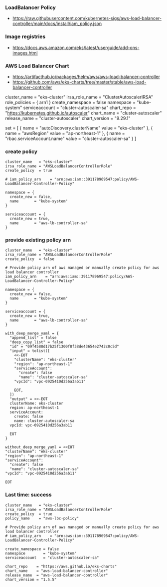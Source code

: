 ### LoadBalancer Policy
- https://raw.githubusercontent.com/kubernetes-sigs/aws-load-balancer-controller/main/docs/install/iam_policy.json

### Image registries
- https://docs.aws.amazon.com/eks/latest/userguide/add-ons-images.html

### AWS Load Balancer Chart 
- https://artifacthub.io/packages/helm/aws/aws-load-balancer-controller
- https://github.com/aws/eks-charts/tree/master/stable/aws-load-balancer-controller


cluster_name      = "eks-cluster"
irsa_role_name    = "ClusterAutoscalerIRSA"
role_policies     = {
   arn1
}
create_namespace  = false
namespace         = "kube-system"
serviceaccount    = "cluster-autoscaler-sa"
chart_repo        = "https://kubernetes.github.io/autoscaler"
chart_name        = "cluster-autoscaler"
release_name      = "cluster-autoscaler"
chart_version     = "9.29.1"

set = [
  {
    name  = "autoDiscovery.clusterName"
    value = "eks-cluster"
  },
  {
    name  = "awsRegion"
    value = "ap-northeast-1"
  },
  {
    name  = "rbac.serviceAccount.name"
    value = "cluster-autoscaler-sa"
  }
]


### create policy

```hcl
cluster_name   = "eks-cluster"
irsa_role_name = "AWSLoadBalancerControllerRole"
create_policy  = true

# iam_policy_arn    = "arn:aws:iam::391178969547:policy/AWS-LoadBalancer-Controller-Policy" 

namespace = {
  create_new = false,
  name       = "kube-system"
}

serviceaccount = {
  create_new = true,
  name       = "aws-lb-controller-sa"
}

```

### provide existing policy arn
```hcl
cluster_name   = "eks-cluster"
irsa_role_name = "AWSLoadBalancerControllerRole"
create_policy  = false

# Provide policy arn of aws managed or manually create policy for aws load balancer controller
iam_policy_arn    = "arn:aws:iam::391178969547:policy/AWS-LoadBalancer-Controller-Policy" 

namespace = {
  create_new = false,
  name       = "kube-system"
}

serviceaccount = {
  create_new = true,
  name       = "aws-lb-controller-sa"
}

```

```
with_deep_merge_yaml = {
  "append_list" = false
  "deep_copy_list" = false
  "id" = "09f4588d17b25f1300f8f38de43654e2742c0c5d"
  "input" = tolist([
    <<-EOT
    "clusterName": "eks-cluster"
    "region": "ap-northeast-1"
    "serviceAccount":
      "create": false
      "name": "cluster-autoscaler-sa"
    "vpcId": "vpc-0925410d256a3ab11"
    
    EOT,
  ])
  "output" = <<-EOT
  clusterName: eks-cluster
  region: ap-northeast-1
  serviceAccount:
    create: false
    name: cluster-autoscaler-sa
  vpcId: vpc-0925410d256a3ab11
  
  EOT
}

without_deep_merge_yaml = <<EOT
"clusterName": "eks-cluster"
"region": "ap-northeast-1"
"serviceAccount":
  "create": false
  "name": "cluster-autoscaler-sa"
"vpcId": "vpc-0925410d256a3ab11"

EOT
```

### Last time: success
```
cluster_name   = "eks-cluster"
irsa_role_name = "AWSLoadBalancerControllerRole"
create_policy  = true
policy_name    = "aws-lbc-policy"

# Provide policy arn of aws managed or manually create policy for aws load balancer controller
# iam_policy_arn    = "arn:aws:iam::391178969547:policy/AWS-LoadBalancer-Controller-Policy" 

create_namespace = false
namespace        = "kube-system"
serviceaccount   = "cluster-autoscaler-sa"

chart_repo    = "https://aws.github.io/eks-charts"
chart_name    = "aws-load-balancer-controller"
release_name  = "aws-load-balancer-controller"
chart_version = "1.5.5"

```